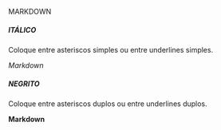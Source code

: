 MARKDOWN

##### ITÁLICO

Coloque entre asteriscos simples ou entre underlines simples.

*Markdown*

##### NEGRITO

Coloque entre asteriscos duplos ou entre underlines duplos.

**Markdown**

